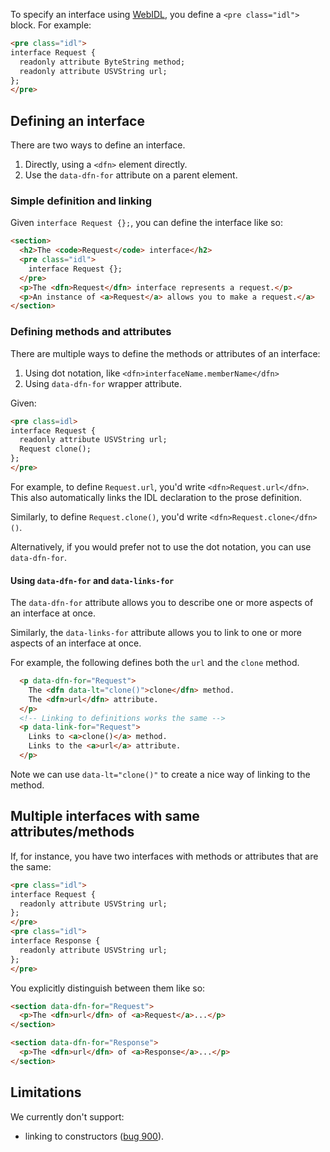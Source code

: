 To specify an interface using [WebIDL](http://heycam.github.io/webidl/), you define a `<pre class="idl">` block. For example:

```HTML
<pre class="idl">
interface Request {
  readonly attribute ByteString method;
  readonly attribute USVString url;
};
</pre>
```

## Defining an interface
There are two ways to define an interface. 

 1. Directly, using a `<dfn>` element directly.
 1. Use the `data-dfn-for` attribute on a parent element. 

### Simple definition and linking 

Given `interface Request {};`, you can define the interface like so:

```HTML
<section>
  <h2>The <code>Request</code> interface</h2>
  <pre class="idl">
    interface Request {};
  </pre>
  <p>The <dfn>Request</dfn> interface represents a request.</p>
  <p>An instance of <a>Request</a> allows you to make a request.</a>
</section>
```

### Defining methods and attributes
There are multiple ways to define the methods or attributes of an interface: 

 1. Using dot notation, like `<dfn>interfaceName.memberName</dfn>`
 1. Using `data-dfn-for` wrapper attribute.

Given:

```HTML
<pre class=idl>
interface Request {
  readonly attribute USVString url;
  Request clone();
};
</pre>
```

For example, to define `Request.url`, you'd write `<dfn>Request.url</dfn>`. This also automatically links the IDL declaration to the prose definition. 

Similarly, to define `Request.clone()`, you'd write `<dfn>Request.clone</dfn>()`. 

Alternatively, if you would prefer not to use the dot notation, you can use `data-dfn-for`. 

#### Using `data-dfn-for` and `data-links-for`

The `data-dfn-for` attribute allows you to describe one or more aspects of an interface at once.

Similarly, the `data-links-for` attribute allows you to link to one or more aspects of an interface at once.

For example, the following defines both the `url` and the `clone` method.

```HTML
  <p data-dfn-for="Request">
    The <dfn data-lt="clone()">clone</dfn> method.
    The <dfn>url</dfn> attribute.
  </p>
  <!-- Linking to definitions works the same -->
  <p data-link-for="Request">
    Links to <a>clone()</a> method.
    Links to the <a>url</a> attribute.
  </p>
```

Note we can use `data-lt="clone()"` to create a nice way of linking to the method.

## Multiple interfaces with same attributes/methods

If, for instance, you have two interfaces with methods or attributes that are the same: 

```HTML
<pre class="idl">
interface Request {
  readonly attribute USVString url;
};
</pre>
<pre class="idl">
interface Response {
  readonly attribute USVString url;
};
</pre>
```

You explicitly distinguish between them like so: 

```HTML
<section data-dfn-for="Request">
  <p>The <dfn>url</dfn> of <a>Request</a>...</p>
</section>

<section data-dfn-for="Response">
  <p>The <dfn>url</dfn> of <a>Response</a>...</p>
</section>
```

## Limitations

We currently don't support:
 * linking to constructors ([bug 900](https://github.com/w3c/respec/issues/900)). 